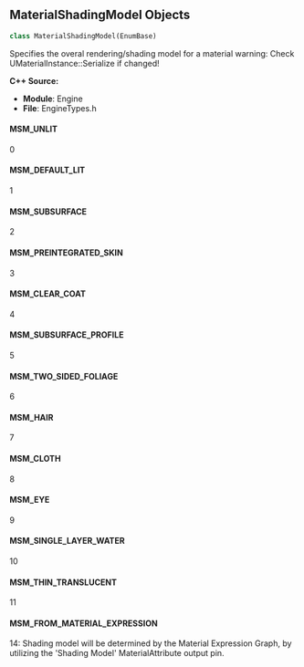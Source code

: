## MaterialShadingModel Objects

```python
class MaterialShadingModel(EnumBase)
```

Specifies the overal rendering/shading model for a material
warning: Check UMaterialInstance::Serialize if changed!

**C++ Source:**

- **Module**: Engine
- **File**: EngineTypes.h

<a id="unreal.MaterialShadingModel.MSM_UNLIT"></a>

#### MSM_UNLIT

0

<a id="unreal.MaterialShadingModel.MSM_DEFAULT_LIT"></a>

#### MSM_DEFAULT_LIT

1

<a id="unreal.MaterialShadingModel.MSM_SUBSURFACE"></a>

#### MSM_SUBSURFACE

2

<a id="unreal.MaterialShadingModel.MSM_PREINTEGRATED_SKIN"></a>

#### MSM_PREINTEGRATED_SKIN

3

<a id="unreal.MaterialShadingModel.MSM_CLEAR_COAT"></a>

#### MSM_CLEAR_COAT

4

<a id="unreal.MaterialShadingModel.MSM_SUBSURFACE_PROFILE"></a>

#### MSM_SUBSURFACE_PROFILE

5

<a id="unreal.MaterialShadingModel.MSM_TWO_SIDED_FOLIAGE"></a>

#### MSM_TWO_SIDED_FOLIAGE

6

<a id="unreal.MaterialShadingModel.MSM_HAIR"></a>

#### MSM_HAIR

7

<a id="unreal.MaterialShadingModel.MSM_CLOTH"></a>

#### MSM_CLOTH

8

<a id="unreal.MaterialShadingModel.MSM_EYE"></a>

#### MSM_EYE

9

<a id="unreal.MaterialShadingModel.MSM_SINGLE_LAYER_WATER"></a>

#### MSM_SINGLE_LAYER_WATER

10

<a id="unreal.MaterialShadingModel.MSM_THIN_TRANSLUCENT"></a>

#### MSM_THIN_TRANSLUCENT

11

<a id="unreal.MaterialShadingModel.MSM_FROM_MATERIAL_EXPRESSION"></a>

#### MSM_FROM_MATERIAL_EXPRESSION

14: Shading model will be determined by the Material Expression Graph,
              by utilizing the 'Shading Model' MaterialAttribute output pin.

<a id="unreal.MaterialLightingModel"></a>